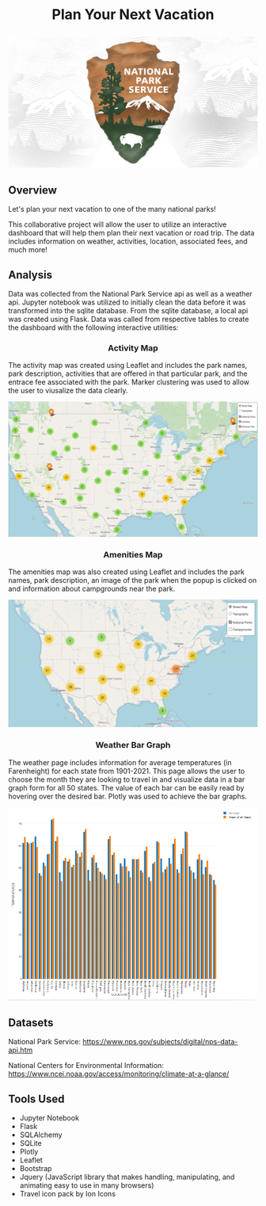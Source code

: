 # <p align = "center"> Plan Your Next Vacation </p>

![](./static/images/nps_logo.jpg)

## Overview

Let's plan your next vacation to one of the many national parks!

This collaborative project will allow the user to utilize an interactive dashboard that will help them plan their next vacation or road trip. The data includes information on weather, activities, location, associated fees, and much more!

## Analysis 

Data was collected from the National Park Service api as well as a weather api. Jupyter notebook was utilized to initially clean the data before it was transformed into the sqlite database. From the sqlite database, a local api was created using Flask. Data was called from respective tables to create the dashboard with the following interactive utilities:

<h3><p align = "center" <strong> Activity Map </strong>  </p></h3>

The activity map was created using Leaflet and includes the park names, park description, activities that are offered in that particular park, and the entrace fee associated with the park. Marker clustering was used to allow the user to viusalize the data clearly. 

![](./static/images/activity_map.png)

<h3><p align = "center" <strong> Amenities Map </strong>  </p></h3>

    
The amenities map was also created using Leaflet and includes the park names, park description, an image of the park when the popup is clicked on and information about campgrounds near the park.

![](./static/images/image%20(1).png)

 <h3><p align = "center" <strong> Weather Bar Graph </strong>  </p></h3>

The weather page includes information for average temperatures (in Farenheight) for each state from 1901-2021. This page allows the user to choose the month they are looking to travel in and visualize data in a bar graph form for all 50 states. The value of each bar can be easily read by hovering over the desired bar. Plotly was used to achieve the bar graphs.

![](./static/images/weather_img.png)

## Datasets

National Park Service: https://www.nps.gov/subjects/digital/nps-data-api.htm

National Centers for Environmental Information: https://www.ncei.noaa.gov/access/monitoring/climate-at-a-glance/


## Tools Used 

- Jupyter Notebook  
- Flask
- SQLAlchemy
- SQLite
- Plotly
- Leaflet 
- Bootstrap
- Jquery (JavaScript library that makes handling, manipulating, and animating easy to use in many browsers)
- Travel icon pack by Ion Icons

